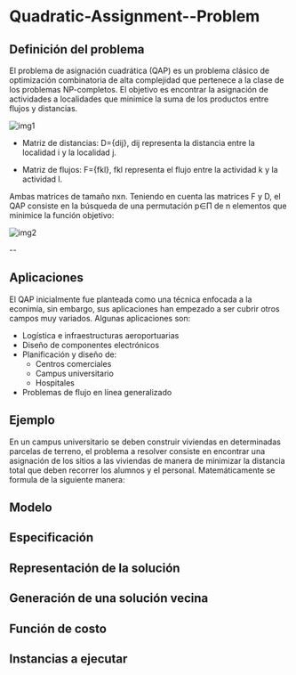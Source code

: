 # Quadratic-Assignment--Problem

## Definición del problema
El problema de asignación cuadrática (QAP) es un problema clásico de optimización combinatoria de alta complejidad que pertenece a la clase de los problemas NP-completos. El objetivo es encontrar la asignación de actividades a localidades que minimice la suma de los productos entre flujos y distancias.

![img1](https://user-images.githubusercontent.com/25113662/160808642-f8d2d374-34d4-441b-b693-f810e3bc68f0.PNG)

* Matriz de distancias: D={dij}, dij representa la distancia entre la localidad i y la localidad j.

* Matriz de flujos: F={fkl}, fkl representa el flujo entre la actividad k y la actividad l.

Ambas matrices de tamaño nxn.
Teniendo en cuenta las matrices F y D, el QAP consiste en la búsqueda de una permutación p∈Π de n elementos que minimice la función objetivo:

![img2](https://user-images.githubusercontent.com/25113662/160813146-a14dfbc5-9ada-46cb-85dd-1e11032fc162.PNG)


--

## Aplicaciones
El QAP inicialmente fue planteada como una técnica enfocada a la econimía, sin embargo, sus aplicaciones han empezado a ser cubrir  otros campos muy variados. Algunas aplicaciones son:
* Logística e infraestructuras aeroportuarias
* Diseño de componentes electrónicos
* Planificación y diseño de:
  * Centros comerciales 
  * Campus universitario
  * Hospitales
* Problemas de flujo en línea generalizado
## Ejemplo
En un campus universitario se deben construir viviendas en determinadas parcelas de terreno, el problema a resolver consiste en encontrar una asignación de los sitios a las viviendas de manera de minimizar la distancia total que deben recorrer los alumnos y el personal. Matemáticamente se formula de la siguiente manera:
## Modelo
## Especificación
## Representación de la solución
## Generación de una solución vecina
## Función de costo
## Instancias a ejecutar
